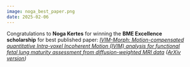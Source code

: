 ```yaml
---
image: noga_best_paper.png
date: 2025-02-06
---
```


Congratulations to **Noga Kertes** for winning the **BME Excellence scholarship** for best published paper: *[IVIM-Morph: Motion-compensated quantitative Intra-voxel Incoherent Motion (IVIM) analysis for functional fetal lung maturity assessment from diffusion-weighted MRI data](https://www.sciencedirect.com/science/article/pii/S1361841524003700) ([ArXiv version](https://arxiv.org/abs/2401.07126))*
